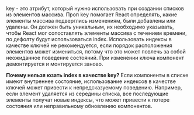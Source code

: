 key - это атрибут, который нужно использовать при создании списков из элементов массива. Проп key помогает React определять, какие элементы массива подверглись изменениям, были добавлены или удалены. Он должен быть уникальным, их необходимо указывать, чтобы React мог сопоставлять элементы массива с течением времени, по дефолту будут использоваться index. Использовать индексы в качестве ключей не рекомендуется, если порядок расположения элементов может измениться, потому что это может повлечь за собой неожиданное поведение состояний. При изменении ключа компонент демонтируется и монтируется заново.

**Почему нельзя юзать index в качестве key?**
Если компоненты в списке имеют внутреннее состояние, использование индексов в качестве ключей может привести к непредсказуемому поведению. Например, если элемент удаляется из середины списка, все последующие элементы получат новые индексы, что может привести к потере состояния или неправильному обновлению компонентов.